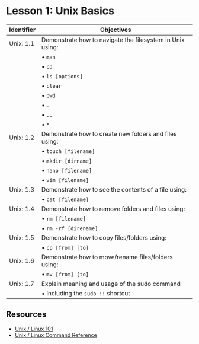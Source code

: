 # Lesson 1: Unix Basics

Identifier   | Objectives
-------------|------------
Unix: 1.1    | Demonstrate how to navigate the filesystem in Unix using:
             | &bull; `man`
             | &bull; `cd`
             | &bull; `ls [options]` 
             | &bull; `clear`
             | &bull; `pwd`
             | &bull; `.`
             | &bull; `..`
             | &bull; `*`
Unix: 1.2    | Demonstrate how to create new folders and files using:
             | &bull; `touch [filename]`
             | &bull; `mkdir [dirname]`
             | &bull; `nano [filename]`
             | &bull; `vim [filename]`
Unix: 1.3    | Demonstrate how to see the contents of a file using:
             | &bull; `cat [filename]`
Unix: 1.4    | Demonstrate how to remove folders and files using:
             | &bull; `rm [filename]`
             | &bull; `rm -rf [direname]`
Unix: 1.5    | Demonstrate how to copy files/folders using:
             | &bull; `cp [from] [to]`
Unix: 1.6    | Demonstrate how to move/rename files/folders using:
             | &bull; `mv [from] [to]`
Unix: 1.7    | Explain meaning and usage of the sudo command
             | &bull; Including the `sudo !!` shortcut

## Resources
- [Unix / Linux 101](http://youtu.be/yTJyTQkRgjU)
- [Unix / Linux Command Reference](https://ubuntudanmark.dk/filer/fwunixref.pdf)

